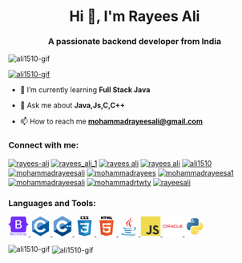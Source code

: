 <h1 align="center">Hi 👋, I'm Rayees Ali</h1>
<h3 align="center">A passionate backend developer from India</h3>

<p align="left"> <img src="https://komarev.com/ghpvc/?username=ali1510-gif&label=Profile%20views&color=0e75b6&style=flat" alt="ali1510-gif" /> </p>

<p align="left"> <a href="https://github.com/ryo-ma/github-profile-trophy"><img src="https://github-profile-trophy.vercel.app/?username=ali1510-gif" alt="ali1510-gif" /></a> </p>

- 🌱 I’m currently learning **Full Stack Java**

- 💬 Ask me about **Java,Js,C,C++**

- 📫 How to reach me **mohammadrayeesali@gmail.com**

<h3 align="left">Connect with me:</h3>
<p align="left">
<a href="https://codepen.io/rayees-ali" target="blank"><img align="center" src="https://raw.githubusercontent.com/rahuldkjain/github-profile-readme-generator/master/src/images/icons/Social/codepen.svg" alt="rayees-ali" height="30" width="40" /></a>
<a href="https://dev.to/rayees_ali_1" target="blank"><img align="center" src="https://raw.githubusercontent.com/rahuldkjain/github-profile-readme-generator/master/src/images/icons/Social/devto.svg" alt="rayees_ali_1" height="30" width="40" /></a>
<a href="https://linkedin.com/in/rayeesali1" target="blank"><img align="center" src="https://raw.githubusercontent.com/rahuldkjain/github-profile-readme-generator/master/src/images/icons/Social/linked-in-alt.svg" alt="rayees ali" height="30" width="40" /></a>
<a href="https://stackoverflow.com/users/rayees ali" target="blank"><img align="center" src="https://raw.githubusercontent.com/rahuldkjain/github-profile-readme-generator/master/src/images/icons/Social/stack-overflow.svg" alt="rayees ali" height="30" width="40" /></a>
<a href="https://hashnode.com/ali1510" target="blank"><img align="center" src="https://raw.githubusercontent.com/rahuldkjain/github-profile-readme-generator/master/src/images/icons/Social/hashnode.svg" alt="ali1510" height="30" width="40" /></a>
<a href="https://medium.com/mohammadrayeesali" target="blank"><img align="center" src="https://raw.githubusercontent.com/rahuldkjain/github-profile-readme-generator/master/src/images/icons/Social/medium.svg" alt="mohammadrayeesali" height="30" width="40" /></a>
<a href="https://www.codechef.com/users/mohammadrayees" target="blank"><img align="center" src="https://cdn.jsdelivr.net/npm/simple-icons@3.1.0/icons/codechef.svg" alt="mohammadrayees" height="30" width="40" /></a>
<a href="https://www.hackerrank.com/mohammadrayeesa1" target="blank"><img align="center" src="https://raw.githubusercontent.com/rahuldkjain/github-profile-readme-generator/master/src/images/icons/Social/hackerrank.svg" alt="mohammadrayeesa1" height="30" width="40" /></a>
<a href="https://www.leetcode.com/mohammadrayeesali" target="blank"><img align="center" src="https://raw.githubusercontent.com/rahuldkjain/github-profile-readme-generator/master/src/images/icons/Social/leet-code.svg" alt="mohammadrayeesali" height="30" width="40" /></a>
<a href="https://auth.geeksforgeeks.org/user/mohammadrtwty" target="blank"><img align="center" src="https://raw.githubusercontent.com/rahuldkjain/github-profile-readme-generator/master/src/images/icons/Social/geeks-for-geeks.svg" alt="mohammadrtwty" height="30" width="40" /></a>
<a href="https://www.topcoder.com/members/rayeesali" target="blank"><img align="center" src="https://raw.githubusercontent.com/rahuldkjain/github-profile-readme-generator/master/src/images/icons/Social/topcoder.svg" alt="rayeesali" height="30" width="40" /></a>
</p>

<h3 align="left">Languages and Tools:</h3>
<p align="left"> <a href="https://getbootstrap.com" target="_blank" rel="noreferrer"> <img src="https://raw.githubusercontent.com/devicons/devicon/master/icons/bootstrap/bootstrap-plain-wordmark.svg" alt="bootstrap" width="40" height="40"/> </a> <a href="https://www.cprogramming.com/" target="_blank" rel="noreferrer"> <img src="https://raw.githubusercontent.com/devicons/devicon/master/icons/c/c-original.svg" alt="c" width="40" height="40"/> </a> <a href="https://www.w3schools.com/cpp/" target="_blank" rel="noreferrer"> <img src="https://raw.githubusercontent.com/devicons/devicon/master/icons/cplusplus/cplusplus-original.svg" alt="cplusplus" width="40" height="40"/> </a> <a href="https://www.w3schools.com/css/" target="_blank" rel="noreferrer"> <img src="https://raw.githubusercontent.com/devicons/devicon/master/icons/css3/css3-original-wordmark.svg" alt="css3" width="40" height="40"/> </a> <a href="https://www.w3.org/html/" target="_blank" rel="noreferrer"> <img src="https://raw.githubusercontent.com/devicons/devicon/master/icons/html5/html5-original-wordmark.svg" alt="html5" width="40" height="40"/> </a> <a href="https://www.java.com" target="_blank" rel="noreferrer"> <img src="https://raw.githubusercontent.com/devicons/devicon/master/icons/java/java-original.svg" alt="java" width="40" height="40"/> </a> <a href="https://developer.mozilla.org/en-US/docs/Web/JavaScript" target="_blank" rel="noreferrer"> <img src="https://raw.githubusercontent.com/devicons/devicon/master/icons/javascript/javascript-original.svg" alt="javascript" width="40" height="40"/> </a> <a href="https://www.oracle.com/" target="_blank" rel="noreferrer"> <img src="https://raw.githubusercontent.com/devicons/devicon/master/icons/oracle/oracle-original.svg" alt="oracle" width="40" height="40"/> </a> <a href="https://www.python.org" target="_blank" rel="noreferrer"> <img src="https://raw.githubusercontent.com/devicons/devicon/master/icons/python/python-original.svg" alt="python" width="40" height="40"/> </a> </p>

<p><img align="left" src="https://github-readme-stats.vercel.app/api/top-langs?username=ali1510-gif&show_icons=true&locale=en&layout=compact" alt="ali1510-gif" /></p>

<p>&nbsp;<img align="center" src="https://github-readme-stats.vercel.app/api?username=ali1510-gif&show_icons=true&locale=en" alt="ali1510-gif" /></p>
